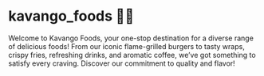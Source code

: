 # kavango_foods 🍔🌯
Welcome to Kavango Foods, your one-stop destination for a diverse range of delicious foods! From our iconic flame-grilled burgers to tasty wraps, crispy fries, refreshing drinks, and aromatic coffee, we’ve got something to satisfy every craving. Discover our commitment to quality and flavor!
